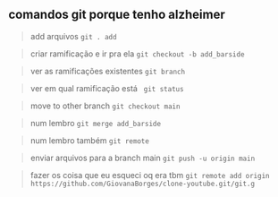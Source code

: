 ## comandos git porque tenho alzheimer

> add arquivos 
 `git . add `

> criar ramificação e ir pra ela 
` git checkout -b add_barside `

> ver as ramificações existentes 
` git branch `

> ver em qual ramificação está 
` git status`

> move to other branch 
`git checkout main `

> num lembro
`git merge add_barside `

> num lembro também
` git remote `

> enviar arquivos para a branch main 
`git push -u origin main `

> fazer os coisa que eu esqueci oq era tbm 
` git remote add origin https://github.com/GiovanaBorges/clone-youtube.git/git.g `
